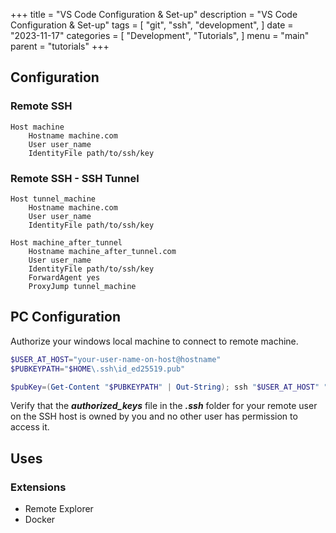 +++
title = "VS Code Configuration & Set-up"
description = "VS Code Configuration & Set-up"
tags = [
    "git",
    "ssh",
    "development",
]
date = "2023-11-17"
categories = [
    "Development",
    "Tutorials",
]
menu = "main"
parent = "tutorials"
+++

## Configuration
### Remote SSH 
```shell
Host machine
    Hostname machine.com
    User user_name
    IdentityFile path/to/ssh/key
```

### Remote SSH - SSH Tunnel
```shell
Host tunnel_machine
    Hostname machine.com
    User user_name
    IdentityFile path/to/ssh/key

Host machine_after_tunnel
    Hostname machine_after_tunnel.com
    User user_name
    IdentityFile path/to/ssh/key
    ForwardAgent yes
    ProxyJump tunnel_machine
```

## PC Configuration
Authorize your windows local machine to connect to remote machine.

```powershell
$USER_AT_HOST="your-user-name-on-host@hostname"
$PUBKEYPATH="$HOME\.ssh\id_ed25519.pub"

$pubKey=(Get-Content "$PUBKEYPATH" | Out-String); ssh "$USER_AT_HOST" "mkdir -p ~/.ssh && chmod 700 ~/.ssh && echo '${pubKey}' >> ~/.ssh/authorized_keys && chmod 600 ~/.ssh/authorized_keys"
```
Verify that the ***authorized_keys*** file in the ***.ssh*** folder for your remote user on the SSH host is owned by you and no other user has permission to access it.

## Uses
### Extensions
- Remote Explorer
- Docker
